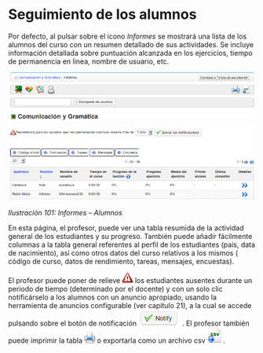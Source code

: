 # Seguimiento de los alumnos

Por defecto, al pulsar sobre el icono _Informes_ se mostrará una lista de los alumnos del curso con un resumen detallado de sus actividades. Se incluye información detallada sobre puntuación alcanzada en los ejercicios, tiempo de permanencia en linea, nombre de usuario, etc.

![](../../.gitbook/assets/graficos84%20%286%29.png)

_Ilustración 101: Informes – Alumnos_

En esta página, el profesor, puede ver una tabla resumida de la actividad general de los estudiantes y su progreso. También puede añadir fácilmente columnas a la tabla general referentes al perfil de los estudiantes \(país, data de nacimiento\), así como otros datos del curso relativos a los mismos \( código de curso, datos de rendimiento, tareas, mensajes, encuestas\).

El profesor puede poner de relieve ![](../../.gitbook/assets/graphics47%20%284%29.gif) los estudiantes ausentes durante un periodo de tiempo \(determinado por el docente\) y con un solo clic notificárselo a los alumnos con un anuncio apropiado, usando la herramienta de anuncios configurable \(ver capítulo 21\), a la cual se accede pulsando sobre el botón de notificación ![](../../.gitbook/assets/graphics50%20%284%29.png) . El profesor también puede imprimir la tabla ![](../../.gitbook/assets/graphics49%20%284%29.png) o exportarla como un archivo csv ![](../../.gitbook/assets/graphics52%20%284%29.png).

